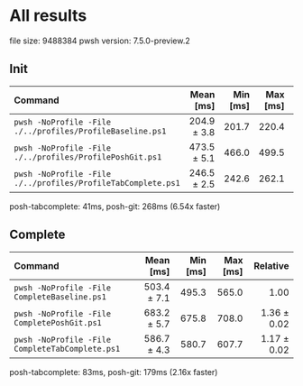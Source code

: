 # All results

file size: 9488384
pwsh version: 7.5.0-preview.2
## Init

| Command | Mean [ms] | Min [ms] | Max [ms] | Relative |
|:---|---:|---:|---:|---:|
| `pwsh -NoProfile -File ./../profiles/ProfileBaseline.ps1` | 204.9 ± 3.8 | 201.7 | 220.4 | 1.00 |
| `pwsh -NoProfile -File ./../profiles/ProfilePoshGit.ps1` | 473.5 ± 5.1 | 466.0 | 499.5 | 2.31 ± 0.05 |
| `pwsh -NoProfile -File ./../profiles/ProfileTabComplete.ps1` | 246.5 ± 2.5 | 242.6 | 262.1 | 1.20 ± 0.03 |

posh-tabcomplete: 41ms, posh-git: 268ms (6.54x faster)
## Complete

| Command | Mean [ms] | Min [ms] | Max [ms] | Relative |
|:---|---:|---:|---:|---:|
| `pwsh -NoProfile -File CompleteBaseline.ps1` | 503.4 ± 7.1 | 495.3 | 565.0 | 1.00 |
| `pwsh -NoProfile -File CompletePoshGit.ps1` | 683.2 ± 5.7 | 675.8 | 708.0 | 1.36 ± 0.02 |
| `pwsh -NoProfile -File CompleteTabComplete.ps1` | 586.7 ± 4.3 | 580.7 | 607.7 | 1.17 ± 0.02 |

posh-tabcomplete: 83ms, posh-git: 179ms (2.16x faster)
